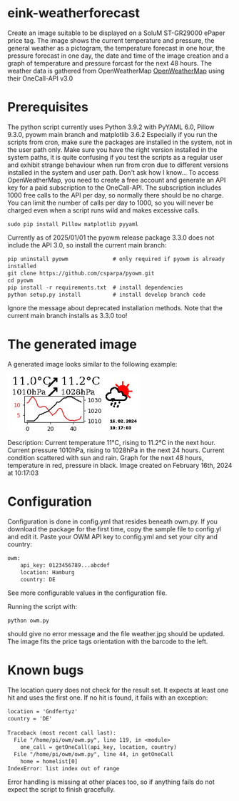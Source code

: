 # eink-weatherforecast

Create an image suitable to be displayed on a SoluM ST-GR29000 ePaper price tag.
The image shows the current temperature and pressure, the general weather as a pictogram, the temperature forecast in one hour, the pressure forecast in one day, the date and time of the image creation and a graph of temperature and pressure forcast for the next 48 hours.
The weather data is gathered from OpenWeatherMap 
[OpenWeatherMap](https://openweathermap.org "https://openweathermap.org") 
using their OneCall-API v3.0

# Prerequisites

The python script currently uses Python 3.9.2 with PyYAML 6.0, Pillow 9.3.0, pyowm main branch and matplotlib 3.6.2
Especially if you run the scripts from cron, make sure the packages are installed in the system, not in the user path only.
Make sure you have the right version installed in the system paths, it is quite confusing if you test the scripts as a regular user and exhibit strange behaviour when run from cron due to different versions installed in the system and user path. Don't ask how I know...
To access OpenWeatherMap, you need to create a free account and generate an API key for a paid subscription to the OneCall-API. 
The subscription includes 1000 free calls to the API per day, so normally there should be no charge. You can limit the number of calls per day to 1000, so you will never be charged even when a script runs wild and makes excessive calls.

    sudo pip install Pillow matplotlib pyyaml

Currently as of 2025/01/01 the pyowm release package 3.3.0 does not include the API 3.0, so install the current main branch:

    pip uninstall pyowm              # only required if pyowm is already installed
    git clone https://github.com/csparpa/pyowm.git
    cd pyowm
    pip install -r requirements.txt  # install dependencies
    python setup.py install          # install develop branch code

Ignore the message about deprecated installation methods. Note that the current main branch installs as 3.3.0 too!

# The generated image

A generated image looks similar to the following example:

![weather display](https://github.com/dl6lr/eink-weatherforecast/blob/main/weather.jpg "weather display")

Description: 
Current temperature 11°C, rising to 11.2°C in the next hour. 
Current pressure 1010hPa, rising to 1028hPa in the next 24 hours.
Current condition scattered with sun and rain.
Graph for the next 48 hours, temperature in red, pressure in black.
Image created on February 16th, 2024 at 10:17:03

# Configuration

Configuration is done in config.yml that resides beneath owm.py. If you download the package for the first time, copy the sample file to config.yl and edit it.
Paste your OWM API key to config.yml and set your city and country:

    owm:
        api_key: 0123456789...abcdef
        location: Hamburg
        country: DE

See more configurable values in the configuration file.

Running the script with:

    python owm.py

should give no error message and the file weather.jpg should be updated.  The image fits the price tags orientation with the barcode to the left.

# Known bugs

The location query does not check for the result set. It expects at least one hit and uses the first one. If no hit is found, it fails with an exception:

    location = 'Gndfertyz'
    country = 'DE'

    Traceback (most recent call last):
      File "/home/pi/owm/owm.py", line 119, in <module>
        one_call = getOneCall(api_key, location, country)
      File "/home/pi/owm/owm.py", line 44, in getOneCall
        home = homelist[0]
    IndexError: list index out of range

Error handling is missing at other places too, so if anything fails do not expect the script to finish gracefully.
